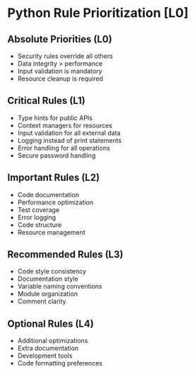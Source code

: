 # Python Rule Prioritization [L0]

## Absolute Priorities (L0)
- Security rules override all others
- Data integrity > performance
- Input validation is mandatory
- Resource cleanup is required

## Critical Rules (L1)
- Type hints for public APIs
- Context managers for resources
- Input validation for all external data
- Logging instead of print statements
- Error handling for all operations
- Secure password handling

## Important Rules (L2)
- Code documentation
- Performance optimization
- Test coverage
- Error logging
- Code structure
- Resource management

## Recommended Rules (L3)
- Code style consistency
- Documentation style
- Variable naming conventions
- Module organization
- Comment clarity

## Optional Rules (L4)
- Additional optimizations
- Extra documentation
- Development tools
- Code formatting preferences